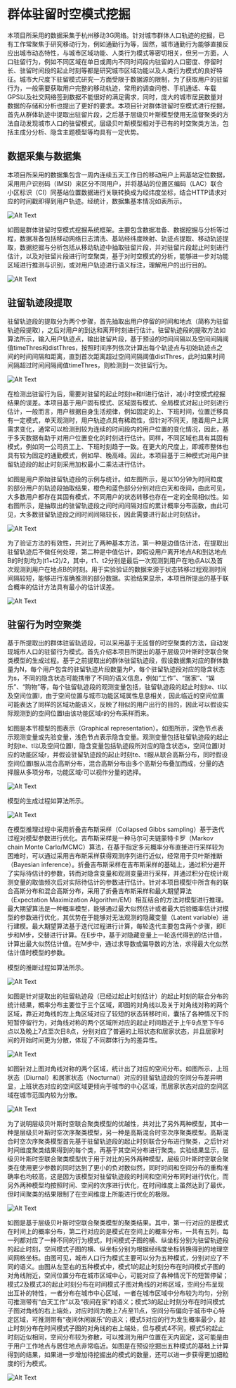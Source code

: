 群体驻留时空模式挖掘
=============

本项目所采用的数据采集于杭州移动3G网络。针对城市群体人口轨迹的挖掘，已有工作常聚焦于研究移动行为，例如通勤行为等，固然，城市通勤行为能够直接反应出城市动态特性，与城市区域功能、人类行为模式等密切相关，但另一方面，人口驻留行为，例如不同区域在单日或周内不同时间段内驻留的人口密度、停留时长、驻留时间段的起止时刻等都是研究城市区域功能以及人类行为模式的良好特征。城市大尺度下驻留模式研究一方面受限于数据源的限制，为了获取用户的驻留行为，一般需要获取用户完整的移动轨迹，常用的调查问卷、手机通话、车载GPS以及社交网络签到数据不能很好的满足需求，同时，庞大的城市居民数量对数据的存储和分析也提出了更好的要求。本项目针对群体驻留时空模式进行挖掘，首先从群体轨迹中提取出驻留片段，之后基于层级贝叶斯模型使用无监督聚类的方法自动发现城市人口的驻留模式，层级贝叶斯模型相对于已有的时空聚类方法，包括主成分分析、隐含主题模型等均具有一定优势。

数据采集与数据集
----

本项目所采用的数据集包含一周内连续五天工作日的移动用户上网基站定位数据，采用用户识别码（IMSI）来区分不同用户，并将基站的位置区编码（LAC）联合小区标识（CI）同基站位置数据进行关联转换成为经纬度坐标，结合HTTP请求对应的时间戳即得到用户轨迹。经统计，数据集基本情况如表所示。

![Alt Text](https://raw.githubusercontent.com/qiangsiwei/hangzhou_SSTD/master/figure/t1.png)

如图是群体驻留时空模式挖掘系统框架。主要包含数据准备、数据挖掘与分析等过程，数据准备包括移动网络日志清洗、基站经纬度映射、轨迹点提取、移动轨迹提取，数据挖掘与分析包括从移动轨迹中抽取驻留片段，并对驻留片段起止时刻进行估计，以及对驻留片段进行时空聚类，基于对时空模式的分析，能够进一步对功能区域进行推测与识别，或对用户轨迹进行语义标注，理解用户的出行目的。

![Alt Text](https://raw.githubusercontent.com/qiangsiwei/hangzhou_SSTD/master/figure/system.png)

驻留轨迹段提取
----

驻留轨迹段的提取分为两个步骤，首先抽取出用户停留的时间和地点（简称为驻留轨迹段提取），之后对用户的到达和离开时刻进行估计。驻留轨迹段的提取方法如算法所示，输入用户轨迹点，输出驻留片段，基于预设的时间间隔以及空间间隔阈值timeThres和distThres，按照时间序列依次计算出每个轨迹点与初始轨迹点之间的时间间隔和距离，直到首次距离超过空间间隔阈值distThres，此时如果时间间隔超过时间间隔阈值timeThres，则检测到一次驻留行为。

![Alt Text](https://raw.githubusercontent.com/qiangsiwei/hangzhou_SSTD/master/figure/alg1.png)

在检测出驻留行为后，需要对驻留的起止时刻te和tl进行估计，减小时空模式挖掘结果的误差。本项目基于用户固有模式、区域固有模式、全局模式对起止时刻进行估计，一般而言，用户根据自身生活规律，例如固定的上、下班时间，位置迁移具有一定模式，单天观测时，用户轨迹点具有稀疏性，但针对不同天，随着用户上网需求变化，通常可以检测到较为连续的时间段内的用户位置的变化情况，因此，基于多天数据有助于对用户位置变化的时刻进行估计。同样，不同区域也具有其固有模式，例如同一公司员工上、下班时刻趋于一致。在更大的尺度上，即城市整体也具有较为固定的通勤模式，例如早、晚高峰。因此，本项目基于三种模式对用户驻留轨迹段的起止时刻采用加权最小二乘法进行估计。

如图是用户原始驻留轨迹段的示例与统计。如左图所示，是以10分钟为时间粒度的部分用户的轨迹段抽取结果，橙色和蓝色部分分别对应白天和夜间，由此可见，大多数用户都存在其固有模式，不同用户的状态转移也存在一定的全局相似性。如右图所示，是抽取出的驻留轨迹段之间时间间隔对应的累计概率分布函数，由此可见，大多数驻留轨迹段之间时间间隔较长，因此需要进行起止时刻估计。

![Alt Text](https://raw.githubusercontent.com/qiangsiwei/hangzhou_SSTD/master/figure/01.png)

为了验证方法的有效性，共对比了两种基本方法，第一种是边值估计法，在提取出驻留轨迹后不做任何处理，第二种是中值估计，即假设用户离开地点A和到达地点B的时刻均为(t1+t2)/2，其中，t1、t2分别是最后一次观测到用户在地点A以及首次观测到用户在地点B的时刻。用于实验验证的数据来源于状态转移过程观测时间间隔较短，能够进行准确推测的部分数据。实验结果显示，本项目所提出的基于联合概率的估计方法具有最小的估计误差。

![Alt Text](https://raw.githubusercontent.com/qiangsiwei/hangzhou_SSTD/master/figure/t2.png)

驻留行为时空聚类
----

基于所提取出的群体驻留轨迹段，可以采用基于无监督的时空聚类的方法，自动发现城市人口的驻留行为模式。首先介绍本项目所提出的基于层级贝叶斯时空联合聚类模型的生成过程。基于之前提取出的群体驻留轨迹段，假设数据集对应的群体数量为N，每个用户包含的驻留轨迹片段数量为P，每个驻留轨迹段对应的隐含状态为s，不同的隐含状态可能携带了不同的语义信息，例如“工作”、“居家”、“娱乐”、“购物”等，每个驻留轨迹段的观测变量包括，驻留轨迹段的起止时刻te、tl以及空间位置l，由于空间位置与城市功能区域属性息息相关，因此临近的空间位置可能表达了同样的区域功能语义，反映了相似的用户出行的目的，因此可以假设实际观测到的空间位置l由该功能区域r的分布采样而来。

如图是本节模型的图表示（Graphical representation）。如图所示，深色节点表示观测变量或先验变量，浅色节点表示隐含变量。观测变量包括驻留轨迹段的起止时刻te、tl以及空间位置l，隐含变量包括轨迹段所对应的隐含状态s，空间位置l对应的功能区域r，并假设驻留轨迹段的起止时刻te、tl服从联合高斯分布，同时假设空间位置l服从混合高斯分布，混合高斯分布由多个高斯分布叠加而成，分量的选择服从多项分布，功能区域r可以视作分量的选择。

![Alt Text](https://raw.githubusercontent.com/qiangsiwei/hangzhou_SSTD/master/figure/m1.png)

模型的生成过程如算法所示。

![Alt Text](https://raw.githubusercontent.com/qiangsiwei/hangzhou_SSTD/master/figure/alg2.png)

在模型推理过程中采用折叠吉布斯采样（Collapsed Gibbs sampling）基于迭代过程对模型参数进行优化。吉布斯采样是一种马尔可夫链蒙特卡罗（Markov chain Monte Carlo/MCMC）算法，在基于指定多元概率分布直接进行采样较为困难时，可以通过采用吉布斯采样获得观测序列进行近似，经常用于贝叶斯推断（Bayesian inference）。折叠吉布斯采样在吉布斯采样的基础上，通过积分避开了实际待估计的参数，转而对隐含变量和观测变量进行采样，并通过积分在统计观测变量的取值频次后对实际待估计的参数进行估计。针对本项目模型中所含有的联合高斯分布和混合高斯分布，采用了折叠吉布斯采样和最大期望算法（Expectation Maximization Algorithm/EM）相互结合的方法对模型进行推理。最大期望算法是一种概率模型，能够通过最大似然估计或者最大后验概率估计对模型的参数进行优化，其优势在于能够对无法观测的隐藏变量（Latent variable）进行建模。最大期望算法基于迭代过程进行计算，每轮迭代主要包含两个步骤，即E步和M步，交替进行计算。在E步中，基于对隐藏变量上一轮迭代得到的估计值，计算出最大似然估计值。在M步中，通过求导数或偏导数的方法，求得最大化似然估计值时模型的参数。

模型的推断过程如算法所示。

![Alt Text](https://raw.githubusercontent.com/qiangsiwei/hangzhou_SSTD/master/figure/alg3.png)

如图是针对提取出的驻留轨迹段（已经过起止时刻估计）的起止时刻的联合分布的统计结果，概率分布主要位于三个区域，即图的对角线以及关于对角线对称的两个区域，靠近对角线的左上角区域对应了较短的状态转移时间，囊括了各种情况下的短暂停留行为，对角线对称的两个区域所对应的起止时间趋近于上午9点至下午6点以及晚上7点至次日8点，分别对应了普遍的上班状态和居家状态，并且居家时间的开始时间更为分散，体现了不同群体行为的差异性。

![Alt Text](https://raw.githubusercontent.com/qiangsiwei/hangzhou_SSTD/master/figure/02.png)

如图针对上图对角线对称的两个区域，统计出了对应的空间分布。如图所示，上班状态（Diurnal）和居家状态（Nocturnal）对应的驻留轨迹段的空间分布差异明显，上班状态对应的空间区域更倾向于城市的中心区域，而居家状态对应的空间区域在城市范围内较为分散。

![Alt Text](https://raw.githubusercontent.com/qiangsiwei/hangzhou_SSTD/master/figure/03.png)

为了说明层级贝叶斯时空联合聚类模型的优越性，共对比了另外两种模型，其中一种是层级贝叶斯时空次序聚类模型，另一种是高斯混合时空次序聚类模型。高斯混合时空次序聚类模型首先基于驻留轨迹段的起止时刻联合分布进行聚类，之后针对时间维度聚类结果得到的每个类，再基于其空间分布进行聚类。实验结果显示，层级贝叶斯时空联合聚类模型优于用于对比的另外两种模型，层级贝叶斯时空联合聚类在使用更少参数的同时达到了更小的负对数似然，同时时间和空间分布的重构准确率也均较高，这是因为该模型对驻留轨迹段的时间和空间分布同时进行优化，而另外两种模型均按照时间、空间的次序进行优化，在时间维度上虽然达到了最优，但时间聚类的结果限制了在空间维度上所能进行优化的极限。

![Alt Text](https://raw.githubusercontent.com/qiangsiwei/hangzhou_SSTD/master/figure/t3.png)

如图是基于层级贝叶斯时空联合聚类模型的聚类结果。其中，第一行对应的是模式在时间上的概率分布，第二行对应的是模式在空间上的概率分布，一共有五列，每一列都对应了一种不同的行为模式，时间模式子图的横、纵坐标分别为驻留轨迹段的起止时刻，空间模式子图的横、纵坐标分别为根据经纬度坐标转换得到的地理空间网格坐标。由图可见，城市人口行为模式主要可以分为五种模式，分别对应了不同的语义。由图从左至右的五种模式中，模式1的起止时刻分布在时间模式子图的对角线附近，空间位置分布在城市区域中心，可能对应了各种情况下的短暂停留；模式2及模式3的起止时刻分布在时间模式子图对角线的对称区域，空间分布呈现出互补的特性，一者分布在城市中心区域，一者在城市区域中分布较为均匀，分别可推测带有“白天工作”以及“夜间在家”的语义；模式3的起止时刻分布在时间模式子图对角线的右上端处，对应时间为晚上7点至11点，空间分布偏向于城市中心特定区域，可推测带有“夜间休闲娱乐”的语义；模式5对应的行为发生概率最少，起止时刻分布在时间模式子图的对角线的右上端处，但与模式4不同，模式5的起止时刻近似相同，空间分布较为弥散，可以推测为用户位置在天内固定，这可能是由于用户工作地点与居住地点非常临近。如图是在预设挖掘出五种模式的基础上计算得到的结果，如果进一步增加待挖掘出的模式的数量，还可以进一步获得更加细粒度的行为模式。

![Alt Text](https://raw.githubusercontent.com/qiangsiwei/hangzhou_SSTD/master/figure/04.png)

